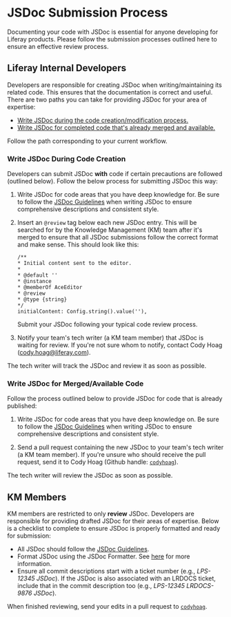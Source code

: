 # JSDoc Submission Process

Documenting your code with JSDoc is essential for anyone developing for
Liferay products. Please follow the submission processes outlined here to ensure
an effective review process.

## Liferay Internal Developers

Developers are responsible for creating JSDoc when writing/maintaining its
related code. This ensures that the documentation is correct and useful. There
are two paths you can take for providing JSDoc for your area of expertise:

- [Write JSDoc during the code creation/modification process.](#write-jsdoc-during-code-creation)
- [Write JSDoc for completed code that's already merged and available.](#write-jsdoc-for-mergedavailable-code)

Follow the path corresponding to your current workflow.

### Write JSDoc During Code Creation

Developers can submit JSDoc **with** code if certain precautions are followed
(outlined below). Follow the below process for submitting JSDoc this way:

1.  Write JSDoc for code areas that you have deep knowledge for. Be sure to
    follow the [JSDoc Guidelines](JSDOC_GUIDELINES.markdown) when writing JSDoc
    to ensure comprehensive descriptions and consistent style.

2.  Insert an `@review` tag below each new JSDoc entry. This will be searched
    for by the Knowledge Management (KM) team after it's merged to ensure that
    all JSDoc submissions follow the correct format and make sense. This
    should look like this:

        /**
        * Initial content sent to the editor.
        *
        * @default ''
        * @instance
        * @memberOf AceEditor
        * @review
        * @type {string}
        */
        initialContent: Config.string().value(''),

    Submit your JSDoc following your typical code review process.

3.  Notify your team's tech writer (a KM team member) that JSDoc is waiting
    for review. If you're not sure whom to notify, contact Cody Hoag
    (cody.hoag@liferay.com).

The tech writer will track the JSDoc and review it as soon as possible.

### Write JSDoc for Merged/Available Code

Follow the process outlined below to provide JSDoc for code that is already
published:

1.  Write JSDoc for code areas that you have deep knowledge on. Be sure to
    follow the [JSDoc Guidelines](JSDOC_GUIDELINES.markdown) when
    writing JSDoc to ensure comprehensive descriptions and consistent style.

2.  Send a pull request containing the new JSDoc to your team's tech writer
    (a KM team member). If you're unsure who should receive the pull request,
    send it to Cody Hoag (Github handle:
    [`codyhoag`](https://github.com/codyhoag)).

The tech writer will review the JSDoc as soon as possible.

## KM Members

KM members are restricted to only **review** JSDoc. Developers are responsible
for providing drafted JSDoc for their areas of expertise. Below is a checklist
to complete to ensure JSDoc is properly formatted and ready for submission:

- All JSDoc should follow the
  [JSDoc Guidelines](JSDOC_GUIDELINES.markdown).
- Format JSDoc using the JSDoc Formatter. See
  [here](JSDOC_GUIDELINES.markdown#formatting-and-building-jsdoc)
  for more information.
- Ensure all commit descriptions start with a ticket number (e.g., *LPS-12345
  JSDoc*). If the JSDoc is also associated with an LRDOCS ticket, include
  that in the commit description too (e.g., *LPS-12345 LRDOCS-9876 JSDoc*).

When finished reviewing, send your edits in a pull request to
[`codyhoag`](https://github.com/codyhoag).